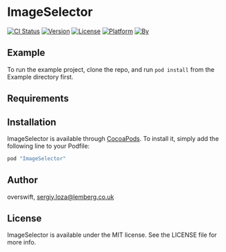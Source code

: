 # ImageSelector

[![CI Status](http://img.shields.io/travis/overswift/ImageSelector.svg?style=flat)](https://travis-ci.org/overswift/ImageSelector)
[![Version](https://img.shields.io/cocoapods/v/ImageSelector.svg?style=flat)](http://cocoapods.org/pods/ImageSelector)
[![License](https://img.shields.io/cocoapods/l/ImageSelector.svg?style=flat)](http://cocoapods.org/pods/ImageSelector)
[![Platform](https://img.shields.io/cocoapods/p/ImageSelector.svg?style=flat)](http://cocoapods.org/pods/ImageSelector)
[![By](https://img.shields.io/badge/By-Lemberg%20Solutions%20Limited-blue.svg?style=flat)](http://cocoapods.org/pods/ImageSelector)

## Example

To run the example project, clone the repo, and run `pod install` from the Example directory first.

## Requirements

## Installation

ImageSelector is available through [CocoaPods](http://cocoapods.org). To install
it, simply add the following line to your Podfile:

```swift
pod "ImageSelector"
```

## Author

overswift, sergiy.loza@lemberg.co.uk

## License

ImageSelector is available under the MIT license. See the LICENSE file for more info.
